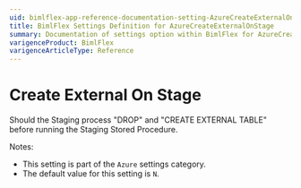 ```yaml
---
uid: bimlflex-app-reference-documentation-setting-AzureCreateExternalOnStage
title: BimlFlex Settings Definition for AzureCreateExternalOnStage
summary: Documentation of settings option within BimlFlex for AzureCreateExternalOnStage
varigenceProduct: BimlFlex
varigenceArticleType: Reference
---
```


# Create External On Stage

Should the Staging process "DROP" and "CREATE EXTERNAL TABLE" before running the Staging Stored Procedure.

Notes:

* This setting is part of the `Azure` settings category.
* The default value for this setting is `N`.